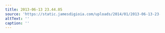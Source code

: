 ```yaml
---
title: 2013-06-13 23.44.05
source: 'https://static.jamesdigioia.com/uploads/2014/01/2013-06-13-23-44-05-scaled.jpg'
altText: ''
caption: ''
---
```


